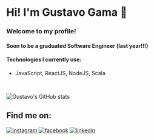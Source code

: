 # Hi! I'm Gustavo Gama 👋

### Welcome to my profile! 


#### Soon to be a graduated Software Engineer (last year!!!)



#### Technologies I currently use:


- JavaScript, ReactJS, NodeJS, Scala
  

<br>

![Gustavo's GitHub stats](https://github-readme-stats.vercel.app/api?username=gustavogamasa&show_icons=true&theme=tokyonight)

## Find me on:

[![instagram](https://img.shields.io/badge/Instagram-E4405F?style=for-the-badge&logo=instagram&logoColor=white)](https://www.instagram.com/gu.gama/)
[![facebook](https://img.shields.io/badge/Facebook-1877F2?style=for-the-badge&logo=facebook&logoColor=white
)](https://www.facebook.com/gustavo.gama.96199344/)
[![linkedin](https://img.shields.io/badge/LinkedIn-0077B5?style=for-the-badge&logo=linkedin&logoColor=white
)](www.linkedin.com/in/ggsamaral)



